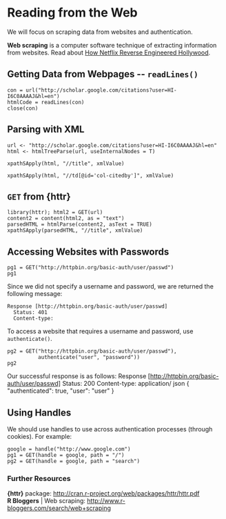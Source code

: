 Reading from the Web
====================
We will focus on scraping data from websites and authentication.

**Web scraping** is a computer software technique of extracting information from websites. Read about [How Netflix Reverse Engineered Hollywood](http://www.theatlantic.com/technology/archive/2014/01/how-netflix-reverse-engineered-hollywood/282679/).

Getting Data from Webpages -- `readLines()`
---------------------------------------------
    con = url("http://scholar.google.com/citations?user=HI-I6C0AAAAJ&hl=en")  
    htmlCode = readLines(con)  
    close(con)

Parsing with XML
----------------
    url <- "http://scholar.google.com/citations?user=HI-I6C0AAAAJ&hl=en"
    html <- htmlTreeParse(url, useInternalNodes = T)

    xpathSApply(html, "//title", xmlValue)

    xpathSApply(html, "//td[@id='col-citedby']", xmlValue)

`GET` from {httr}
-------------------
    library(httr); html2 = GET(url)
    content2 = content(html2, as = "text")
    parsedHTML = htmlParse(content2, asText = TRUE)
    xpathSApply(parsedHTML, "//title", xmlValue)

Accessing Websites with Passwords
---------------------------------
    pg1 = GET("http://httpbin.org/basic-auth/user/passwd")
    pg1

Since we did not specify a username and password, we are returned the following message:

    Response [http://httpbin.org/basic-auth/user/passwd]
      Status: 401
      Content-type:

To access a website that requires a username and password, use `authenticate()`.

    pg2 = GET("http://httpbin.org/basic-auth/user/passwd"),
	          authenticate("user", "password"))
    pg2

Our successful response is as follows:
    Response [http://httpbin.org/basic-auth/user/passwd]
      Status: 200
      Content-type: application/ json
    {
      "authenticated": true,
      "user": "user"
    }

Using Handles
-------------
We should use handles to use across authentication processes (through cookies). For example:

    google = handle("http://www.google.com")
    pg1 = GET(handle = google, path = "/")
    pg2 = GET(handle = google, path = "search")
    
### Further Resources
**{httr}** package: http://cran.r-project.org/web/packages/httr/httr.pdf  
**R Bloggers** | Web scraping: http://www.r-bloggers.com/search/web+scraping
